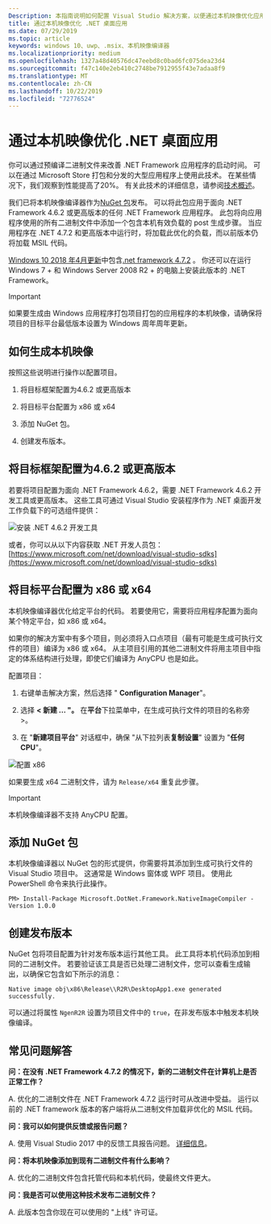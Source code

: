 ```yaml
---
Description: 本指南说明如何配置 Visual Studio 解决方案，以便通过本机映像优化应用程序二进制文件。
title: 通过本机映像优化 .NET 桌面应用
ms.date: 07/29/2019
ms.topic: article
keywords: windows 10、uwp、.msix、本机映像编译器
ms.localizationpriority: medium
ms.openlocfilehash: 1327a48d40576dc47eebd8c0bad6fc075dea23d4
ms.sourcegitcommit: f47c140e2eb410c2748be7912955f43e7adaa8f9
ms.translationtype: MT
ms.contentlocale: zh-CN
ms.lasthandoff: 10/22/2019
ms.locfileid: "72776524"
---
```

# <a name="optimize-your-net-desktop-apps-with-native-images"></a>通过本机映像优化 .NET 桌面应用

你可以通过预编译二进制文件来改善 .NET Framework 应用程序的启动时间。 可以在通过 Microsoft Store 打包和分发的大型应用程序上使用此技术。 在某些情况下，我们观察到性能提高了20%。 有关此技术的详细信息，请参阅[技术概述](https://github.com/dotnet/coreclr/blob/master/Documentation/botr/readytorun-overview.md)。

我们已将本机映像编译器作为[NuGet 包](https://www.nuget.org/packages/Microsoft.DotNet.Framework.NativeImageCompiler)发布。 可以将此包应用于面向 .NET Framework 4.6.2 或更高版本的任何 .NET Framework 应用程序。 此包将向应用程序使用的所有二进制文件中添加一个包含本机有效负载的 post 生成步骤。 当应用程序在 .NET 4.7.2 和更高版本中运行时，将加载此优化的负载，而以前版本仍将加载 MSIL 代码。

[Windows 10 2018 年4月更新](https://blogs.windows.com/windowsexperience/2018/04/30/how-to-get-the-windows-10-april-2018-update/)中包含[.net framework 4.7.2](https://blogs.msdn.microsoft.com/dotnet/2018/04/30/announcing-the-net-framework-4-7-2/) 。 你还可以在运行 Windows 7 + 和 Windows Server 2008 R2 + 的电脑上安装此版本的 .NET Framework。

> [!IMPORTANT]
> 如果要生成由 Windows 应用程序打包项目打包的应用程序的本机映像，请确保将项目的目标平台最低版本设置为 Windows 周年周年更新。

## <a name="how-to-produce-native-images"></a>如何生成本机映像

按照这些说明进行操作以配置项目。

1. 将目标框架配置为4.6.2 或更高版本

2. 将目标平台配置为 x86 或 x64 

3. 添加 NuGet 包。

4. 创建发布版本。

## <a name="configure-the-target-framework-as-462-or-above"></a>将目标框架配置为4.6.2 或更高版本

若要将项目配置为面向 .NET Framework 4.6.2，需要 .NET Framework 4.6.2 开发工具或更高版本。 这些工具可通过 Visual Studio 安装程序作为 .NET 桌面开发工作负载下的可选组件提供：

![安装 .NET 4.6.2 开发工具](images/install-4.6.2-devpack.png)

或者，你可以从以下内容获取 .NET 开发人员包： [https://www.microsoft.com/net/download/visual-studio-sdks](https://www.microsoft.com/net/download/visual-studio-sdks)

## <a name="configure-the-target-platform-as-x86-or-x64"></a>将目标平台配置为 x86 或 x64

本机映像编译器优化给定平台的代码。 若要使用它，需要将应用程序配置为面向某个特定平台，如 x86 或 x64。

如果你的解决方案中有多个项目，则必须将入口点项目（最有可能是生成可执行文件的项目）编译为 x86 或 x64。 从主项目引用的其他二进制文件将用主项目中指定的体系结构进行处理，即使它们编译为 AnyCPU 也是如此。

配置项目：

1. 右键单击解决方案，然后选择 " **Configuration Manager**"。

2. 选择 **< 新建 ... "。** 在**平台**下拉菜单中，在生成可执行文件的项目的名称旁 >。

3. 在 "**新建项目平台**" 对话框中，确保 "从下拉列表**复制设置**" 设置为 "**任何 CPU**"。

![配置 x86](images/configure-x86.png)

如果要生成 x64 二进制文件，请为 `Release/x64` 重复此步骤。

>[!IMPORTANT]
> 本机映像编译器不支持 AnyCPU 配置。

## <a name="add-the-nuget-packages"></a>添加 NuGet 包

本机映像编译器以 NuGet 包的形式提供，你需要将其添加到生成可执行文件的 Visual Studio 项目中。 这通常是 Windows 窗体或 WPF 项目。 使用此 PowerShell 命令来执行此操作。

```PS
PM> Install-Package Microsoft.DotNet.Framework.NativeImageCompiler -Version 1.0.0
```

## <a name="create-a-release-build"></a>创建发布版本

NuGet 包将项目配置为针对发布版本运行其他工具。 此工具将本机代码添加到相同的二进制文件。
若要验证该工具是否已处理二进制文件，您可以查看生成输出，以确保它包含如下所示的消息：

```
Native image obj\x86\Release\\R2R\DesktopApp1.exe generated successfully.
```

可以通过将属性 `NgenR2R` 设置为项目文件中的 `true`，在非发布版本中触发本机映像编译。

## <a name="faq"></a>常见问题解答

**问：在没有 .NET Framework 4.7.2 的情况下，新的二进制文件在计算机上是否正常工作？**

A. 优化的二进制文件在 .NET Framework 4.7.2 运行时可从改进中受益。 运行以前的 .NET framework 版本的客户端将从二进制文件加载非优化的 MSIL 代码。

**问：我可以如何提供反馈或报告问题？**

A. 使用 Visual Studio 2017 中的反馈工具报告问题。 [详细信息](https://docs.microsoft.com/visualstudio/ide/how-to-report-a-problem-with-visual-studio-2017)。

**问：将本机映像添加到现有二进制文件有什么影响？**

A. 优化的二进制文件包含托管代码和本机代码，使最终文件更大。

**问：我是否可以使用这种技术发布二进制文件？**

A. 此版本包含你现在可以使用的 "上线" 许可证。
